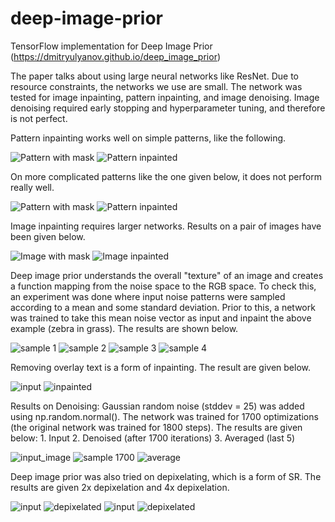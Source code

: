 # deep-image-prior
TensorFlow implementation for Deep Image Prior (https://dmitryulyanov.github.io/deep_image_prior)

The paper talks about using large neural networks like ResNet. Due to resource constraints, the networks we use are small. The network was tested for image inpainting, pattern inpainting, and image denoising. Image denoising required early stopping and hyperparameter tuning, and therefore is not perfect.

Pattern inpainting works well on simple patterns, like the following.

![Pattern with mask](images/1/input_image.png) ![Pattern inpainted](images/1/sample_5200.png)

On more complicated patterns like the one given below, it does not perform really well.

![Pattern with mask](images/2/input_image.png) ![Pattern inpainted](images/2/sample_4900.png)

Image inpainting requires larger networks. Results on a pair of images have been given below.

![Image with mask](images/3/input_image.png) ![Image inpainted](images/3/sample_19900.png)

Deep image prior understands the overall "texture" of an image and creates a function mapping
from the noise space to the RGB space. To check this, an experiment was done where input noise
patterns were sampled according to a mean and some standard deviation. Prior to this, a network
was trained to take this mean noise vector as input and inpaint the above example (zebra in grass).
The results are shown below.

![sample 1](images/noise_samples/sample_96.png) ![sample 2](images/noise_samples/sample_97.png)
![sample 3](images/noise_samples/sample_98.png) ![sample 4](images/noise_samples/sample_99.png)

Removing overlay text is a form of inpainting. The result are given below.

![input](images/4/input_image.png) ![inpainted](images/4/sample_9900.png)

Results on Denoising: Gaussian random noise (stddev = 25) was added using np.random.normal().
The network was trained for 1700 optimizations (the original network was trained for 1800 steps).
The results are given below: 1. Input 2. Denoised (after 1700 iterations) 3. Averaged (last 5)

![input_image](images/8/input_image.png) ![sample 1700](images/8/sample_1700.png) ![average](images/8/average.png)

Deep image prior was also tried on depixelating, which is a form of SR. The results are given 2x depixelation and 4x depixelation.

![input](images/6/input_image.png) ![depixelated](images/6/sample_9900.png)
![input](images/7/input_image.png) ![depixelated](images/7/sample_9900.png)

